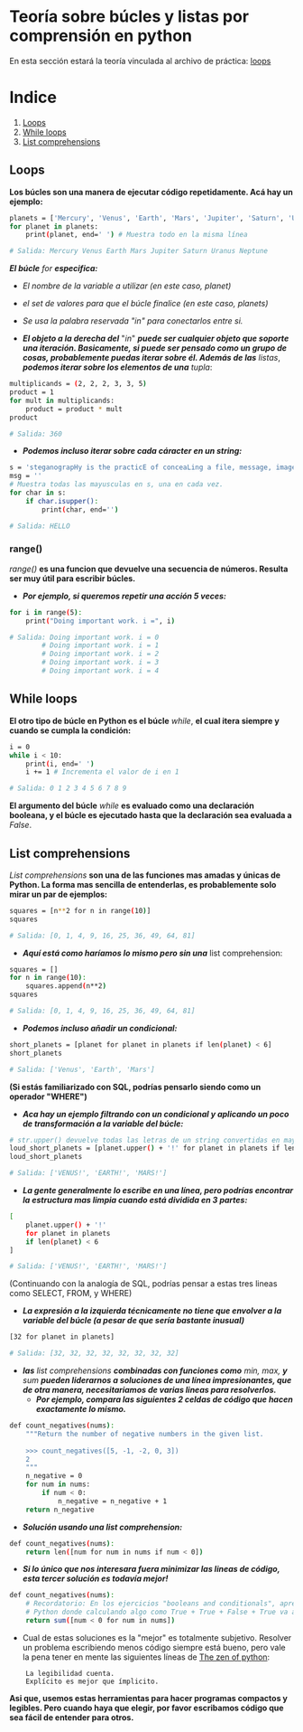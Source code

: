 # Teoría sobre búcles y listas por comprensión en python

En esta sección estará la teoría vinculada al archivo de práctica: [loops](./loops.py)

# Indice

1. [Loops](#loops)
2. [While loops](#while-loops)
3. [List comprehensions](#list-comprehensions)

## Loops
**Los búcles son una manera de ejecutar código repetidamente. Acá hay un ejemplo:**
```bash
planets = ['Mercury', 'Venus', 'Earth', 'Mars', 'Jupiter', 'Saturn', 'Uranus', 'Neptune']
for planet in planets:
    print(planet, end=' ') # Muestra todo en la misma línea

# Salida: Mercury Venus Earth Mars Jupiter Saturn Uranus Neptune 
```

***El búcle*** _for_ ***especifica:***

- _El nombre de la variable a utilizar (en este caso, planet)_
- _el set de valores para que el búcle finalice (en este caso, planets)_
- _Se usa la palabra reservada "_in_" para conectarlos entre si._

- ***El objeto a la derecha del*** "_in_" ***puede ser cualquier objeto que soporte una iteración. Basicamente, si puede ser pensado como un grupo de cosas, probablemente puedas iterar sobre él. Además de las*** _listas_, ***podemos iterar sobre los elementos de una*** _tupla_:
```bash
multiplicands = (2, 2, 2, 3, 3, 5)
product = 1
for mult in multiplicands:
    product = product * mult
product

# Salida: 360
```

- ***Podemos incluso iterar sobre cada cáracter en un string:***
```bash
s = 'steganograpHy is the practicE of conceaLing a file, message, image, or video within another fiLe, message, image, Or video.'
msg = ''
# Muestra todas las mayusculas en s, una en cada vez. 
for char in s:
    if char.isupper():
        print(char, end='') 

# Salida: HELLO
```


### range()

_range()_ **es una funcion que devuelve una secuencia de números. Resulta ser muy útil para escribir búcles.**

- ***Por ejemplo, si queremos repetir una acción 5 veces:***
```bash
for i in range(5):
    print("Doing important work. i =", i)

# Salida: Doing important work. i = 0
        # Doing important work. i = 1
        # Doing important work. i = 2
        # Doing important work. i = 3
        # Doing important work. i = 4
```

## While loops

**El otro tipo de búcle en Python es el búcle** _while_, **el cual itera siempre y cuando se cumpla la condición:**
```bash
i = 0
while i < 10:
    print(i, end=' ')
    i += 1 # Incrementa el valor de i en 1

# Salida: 0 1 2 3 4 5 6 7 8 9 
```

**El argumento del búcle** _while_ **es evaluado como una declaración booleana, y el búcle es ejecutado hasta que la declaración sea evaluada a** _False_.

## List comprehensions

_List comprehensions_ **son una de las funciones mas amadas y únicas de Python. La forma mas sencilla de entenderlas, es probablemente solo mirar un par de ejemplos:**
```bash
squares = [n**2 for n in range(10)]
squares

# Salida: [0, 1, 4, 9, 16, 25, 36, 49, 64, 81]
```

- ***Aquí está como haríamos lo mismo pero sin una*** list comprehension:
```bash
squares = []
for n in range(10):
    squares.append(n**2)
squares

# Salida: [0, 1, 4, 9, 16, 25, 36, 49, 64, 81]
```

- ***Podemos incluso añadir un condicional:***
```bash
short_planets = [planet for planet in planets if len(planet) < 6]
short_planets

# Salida: ['Venus', 'Earth', 'Mars']
```

**(Si estás familiarizado con SQL, podrías pensarlo siendo como un operador "WHERE")**

- ***Aca hay un ejemplo filtrando con un condicional y aplicando un poco de transformación a la variable del búcle:***
```bash
# str.upper() devuelve todas las letras de un string convertidas en mayuscula
loud_short_planets = [planet.upper() + '!' for planet in planets if len(planet) < 6]
loud_short_planets

# Salida: ['VENUS!', 'EARTH!', 'MARS!']
```

- ***La gente generalmente lo escribe en una línea, pero podrías encontrar la estructura mas limpia cuando está dividida en 3 partes:***
```bash
[
    planet.upper() + '!' 
    for planet in planets 
    if len(planet) < 6
]

# Salida: ['VENUS!', 'EARTH!', 'MARS!']
```

(Continuando con la analogía de SQL, podrías pensar a estas tres lineas como SELECT, FROM, y WHERE)

- ***La expresión a la izquierda técnicamente no tiene que envolver a la variable del búcle (a pesar de que sería bastante inusual)***
```bash
[32 for planet in planets]

# Salida: [32, 32, 32, 32, 32, 32, 32, 32]
```

- ***las*** _list comprehensions_ ***combinadas con funciones como*** _min, max,_ ***y*** _sum_ ***pueden liderarnos a soluciones de una línea impresionantes, que de otra manera, necesitariamos de varias lineas para resolverlos.***
    - ***Por ejemplo, compara las siguientes 2 celdas de código que hacen exactamente lo mismo.***
```bash
def count_negatives(nums):
    """Return the number of negative numbers in the given list.
    
    >>> count_negatives([5, -1, -2, 0, 3])
    2
    """
    n_negative = 0
    for num in nums:
        if num < 0:
            n_negative = n_negative + 1
    return n_negative
```
- ***Solución usando una list comprehension:***
```bash
def count_negatives(nums):
    return len([num for num in nums if num < 0])
```

- ***Si lo único que nos interesara fuera minimizar las lineas de código, esta tercer solución es todavía mejor!***
```bash
def count_negatives(nums):
    # Recordatorio: En los ejercicios "booleans and conditionals", aprendimos un truco de 
    # Python donde calculando algo como True + True + False + True va a ser igual a 3.
    return sum([num < 0 for num in nums])
```

- Cual de estas soluciones es la "mejor" es totalmente subjetivo. Resolver un problema escribiendo menos código siempre está bueno, pero vale la pena tener en mente las siguientes líneas de [The zen of python](../docs/python's_zen.md):
```
    La legibilidad cuenta.
    Explícito es mejor que ímplicito.
```
**Asi que, usemos estas herramientas para hacer programas compactos y legibles. Pero cuando haya que elegir, por favor escribamos código que sea fácil de entender para otros.**